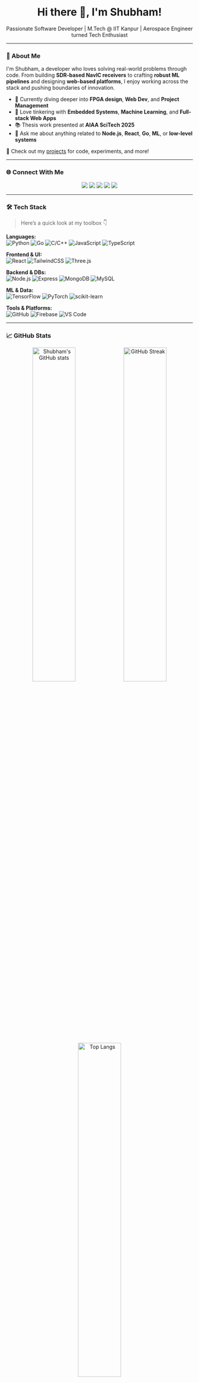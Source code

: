 <!-- GitHub Profile README -->

<h1 align="center">Hi there 👋, I'm Shubham!</h1>
<p align="center">
  Passionate Software Developer | M.Tech @ IIT Kanpur | Aerospace Engineer turned Tech Enthusiast
</p>

---

### 💫 About Me
I'm Shubham, a developer who loves solving real-world problems through code. From building **SDR-based NavIC receivers** to crafting **robust ML pipelines** and designing **web-based platforms**, I enjoy working across the stack and pushing boundaries of innovation.

- 🔭 Currently diving deeper into **FPGA design**, **Web Dev**, and **Project Management**  
- 🧠 Love tinkering with **Embedded Systems**, **Machine Learning**, and **Full-stack Web Apps**  
- 📚 Thesis work presented at **AIAA SciTech 2025**  
- 💬 Ask me about anything related to **Node.js**, **React**, **Go**, **ML**, or **low-level systems**

📂 Check out my [projects](https://github.com/gitbshubham?tab=repositories) for code, experiments, and more!

---

### 🌐 Connect With Me
<p align="center">
  <a href="https://linkedin.com/in/bshubhm"><img src="https://img.shields.io/badge/LinkedIn-%230077B5.svg?style=flat&logo=linkedin&logoColor=white" /></a>
  <a href="https://x.com/shubhambargujar"><img src="https://img.shields.io/badge/X-black.svg?style=flat&logo=X&logoColor=white" /></a>
  <a href="https://instagram.com/_bshubham_"><img src="https://img.shields.io/badge/Instagram-%23E4405F.svg?style=flat&logo=Instagram&logoColor=white" /></a>
  <a href="https://stackoverflow.com/users/Shubham"><img src="https://img.shields.io/badge/StackOverflow-FE7A16?style=flat&logo=stackoverflow&logoColor=white" /></a>
  <a href="https://twitch.tv/begone1x"><img src="https://img.shields.io/badge/Twitch-%239146FF.svg?style=flat&logo=Twitch&logoColor=white" /></a>
</p>

---

### 🛠️ Tech Stack
> Here’s a quick look at my toolbox 👇

**Languages:**  
![Python](https://img.shields.io/badge/Python-3670A0?style=flat&logo=python&logoColor=ffdd54) ![Go](https://img.shields.io/badge/Go-%2300ADD8.svg?style=flat&logo=go&logoColor=white) ![C/C++](https://img.shields.io/badge/C/C++-%2300599C.svg?style=flat&logo=cplusplus&logoColor=white) ![JavaScript](https://img.shields.io/badge/JavaScript-%23323330.svg?style=flat&logo=javascript&logoColor=%23F7DF1E) ![TypeScript](https://img.shields.io/badge/TypeScript-%23007ACC.svg?style=flat&logo=typescript&logoColor=white)

**Frontend & UI:**  
![React](https://img.shields.io/badge/React-%2320232a.svg?style=flat&logo=react&logoColor=%2361DAFB) ![TailwindCSS](https://img.shields.io/badge/Tailwind-%2338B2AC.svg?style=flat&logo=tailwind-css&logoColor=white) ![Three.js](https://img.shields.io/badge/Three.js-000000?style=flat&logo=three.js&logoColor=white)

**Backend & DBs:**  
![Node.js](https://img.shields.io/badge/Node.js-339933?style=flat&logo=nodedotjs&logoColor=white) ![Express](https://img.shields.io/badge/Express.js-%23404d59.svg?style=flat&logo=express&logoColor=white) ![MongoDB](https://img.shields.io/badge/MongoDB-%234ea94b.svg?style=flat&logo=mongodb&logoColor=white) ![MySQL](https://img.shields.io/badge/MySQL-4479A1?style=flat&logo=mysql&logoColor=white)

**ML & Data:**  
![TensorFlow](https://img.shields.io/badge/TensorFlow-%23FF6F00.svg?style=flat&logo=TensorFlow&logoColor=white) ![PyTorch](https://img.shields.io/badge/PyTorch-%23EE4C2C.svg?style=flat&logo=PyTorch&logoColor=white) ![scikit-learn](https://img.shields.io/badge/Scikit--learn-%23F7931E.svg?style=flat&logo=scikit-learn&logoColor=white)

**Tools & Platforms:**  
![GitHub](https://img.shields.io/badge/GitHub-%23121011.svg?style=flat&logo=github&logoColor=white) ![Firebase](https://img.shields.io/badge/Firebase-%23039BE5.svg?style=flat&logo=firebase) ![VS Code](https://img.shields.io/badge/VSCode-%23007ACC.svg?style=flat&logo=visual-studio-code&logoColor=white)

---

### 📈 GitHub Stats
<p align="center">
  <img src="https://github-readme-stats.vercel.app/api?username=gitbshubham&show_icons=true&theme=midnight-purple" alt="Shubham's GitHub stats" width="48%"/> 
  <img src="https://github-readme-streak-stats.herokuapp.com/?user=gitbshubham&theme=midnight-purple" alt="GitHub Streak" width="48%"/>
  <br/>
  <img src="https://github-readme-stats.vercel.app/api/top-langs/?username=gitbshubham&layout=compact&theme=midnight-purple" alt="Top Langs" width="48%"/>
</p>

---

### ✍️ Dev Quote
<p align="center">
  <img src="https://quotes-github-readme.vercel.app/api?type=horizontal&theme=dark"/>
</p>

---

<p align="center">
  <img src="https://visitcount.itsvg.in/api?id=gitbshubham&icon=2&color=12" alt="Profile views" />
</p>

<!-- Made with ❤️ by Shubham -->
